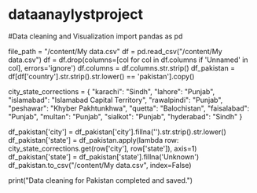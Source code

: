 # dataanaylystproject
#Data cleaning and Visualization 
import pandas as pd

file_path = "/content/My data.csv"
df = pd.read_csv("/content/My data.csv")
df = df.drop(columns=[col for col in df.columns if 'Unnamed' in col], errors='ignore')
df.columns = df.columns.str.strip()
df_pakistan = df[df['country'].str.strip().str.lower() == 'pakistan'].copy()

city_state_corrections = {
    "karachi": "Sindh",
    "lahore": "Punjab",
    "islamabad": "Islamabad Capital Territory",
    "rawalpindi": "Punjab",
    "peshawar": "Khyber Pakhtunkhwa",
    "quetta": "Balochistan",
    "faisalabad": "Punjab",
    "multan": "Punjab",
    "sialkot": "Punjab",
    "hyderabad": "Sindh"
}

df_pakistan['city'] = df_pakistan['city'].fillna('').str.strip().str.lower()
df_pakistan['state'] = df_pakistan.apply(lambda row: city_state_corrections.get(row['city'], row['state']), axis=1)
df_pakistan['state'] = df_pakistan['state'].fillna('Unknown')
df_pakistan.to_csv("/content/My data.csv", index=False)

print("Data cleaning for Pakistan completed and saved.")

